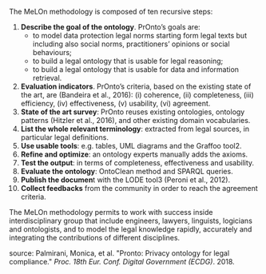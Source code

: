The MeLOn methodology is composed of ten recursive steps: 
1. **Describe the goal of the ontology**. PrOnto’s goals are: 
	- to model data protection legal norms starting form legal texts but including also social norms, practitioners’ opinions or social behaviours; 
	- to build a legal ontology that is usable for legal reasoning; 
	- to build a legal ontology that is usable for data and information retrieval. 
2. **Evaluation indicators**. PrOnto’s criteria, based on the existing state of the art, are (Bandeira et al., 2016): (i) coherence, (ii) completeness, (iii) efficiency, (iv) effectiveness, (v) usability, (vi) agreement.
3. **State of the art survey**: PrOnto reuses existing ontologies, ontology patterns (Hitzler et al., 2016), and other existing domain vocabularies. 
4. **List the whole relevant terminology**: extracted from legal sources, in particular legal definitions.
5. **Use usable tools**: e.g. tables, UML diagrams and the Graffoo tool2.
6. **Refine and optimize**: an ontology experts manually adds the axioms.
7. **Test the output**: in terms of completeness, effectiveness and usability.
8. **Evaluate the ontology**: OntoClean method and SPARQL queries.
9. **Publish the documen**t with the LODE tool3 (Peroni et al., 2012).
10. **Collect feedbacks** from the community in order to reach the agreement criteria.

The MeLOn methodology permits to work with success inside interdisciplinary group that include engineers, lawyers, linguists, logicians and ontologists, and to model the legal knowledge rapidly, accurately and integrating the contributions of different disciplines.

source: Palmirani, Monica, et al. "Pronto: Privacy ontology for legal compliance." _Proc. 18th Eur. Conf. Digital Government (ECDG)_. 2018.